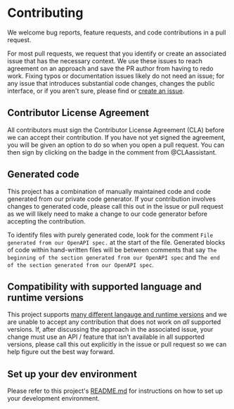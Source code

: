 
# Contributing

We welcome bug reports, feature requests, and code contributions in a pull request.

For most pull requests, we request that you identify or create an associated issue that has the necessary context. We use these issues to reach agreement on an approach and save the PR author from having to redo work. Fixing typos or documentation issues likely do not need an issue; for any issue that introduces substantial code changes, changes the public interface, or if you aren't sure, please find or [create an issue](https://www.github.com/stripe/stripe-java/issues/new/choose).

## Contributor License Agreement

All contributors must sign the Contributor License Agreement (CLA) before we can accept their contribution. If you have not yet signed the agreement, you will be given an option to do so when you open a pull request. You can then sign by clicking on the badge in the comment from @CLAassistant.

## Generated code

This project has a combination of manually maintained code and code generated from our private code generator. If your contribution involves changes to generated code, please call this out in the issue or pull request as we will likely need to make a change to our code generator before accepting the contribution.

To identify files with purely generated code, look for the comment `File generated from our OpenAPI spec.` at the start of the file. Generated blocks of code within hand-written files will be between comments that say `The beginning of the section generated from our OpenAPI spec` and `The end of the section generated from our OpenAPI spec`.

## Compatibility with supported language and runtime versions

This project supports [many different langauge and runtime versions](README.md#requirements) and we are unable to accept any contribution that does not work on _all_ supported versions. If, after discussing the approach in the associated issue, your change must use an API / feature that isn't available in all supported versions, please call this out explicitly in the issue or pull request so we can help figure out the best way forward.

## Set up your dev environment

Please refer to this project's [README.md](README.md#development) for instructions on how to set up your development environment.

